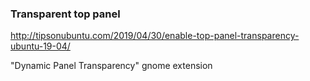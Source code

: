 ### Transparent top panel

http://tipsonubuntu.com/2019/04/30/enable-top-panel-transparency-ubuntu-19-04/

"Dynamic Panel Transparency" gnome extension
